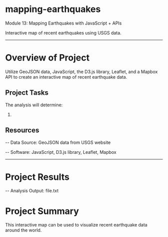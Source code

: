 # mapping-earthquakes
Module 13: Mapping Earthquakes with JavaScript + APIs

Interactive map of recent earthquakes using USGS data.

------------------------------
# Overview of Project
Utilize GeoJSON data, JavaScript, the D3.js library, Leaflet, and a Mapbox API to create an interactive map of recent earthquake data. 

## Project Tasks
The analysis will determine:

1. 

## Resources
-- Data Source: GeoJSON data from USGS website

-- Software: JavaScript, D3.js library, Leaflet, Mapbox


-------------------------------


# Project Results
-- Analysis Output: file.txt

>
>

# Project Summary

This interactive map can be used to visualize recent earthquake data around the world. 


